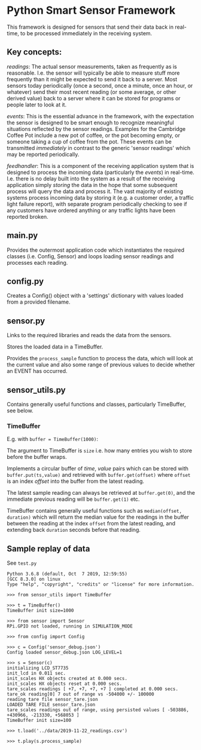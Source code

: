 # Python Smart Sensor Framework

This framework is designed for sensors that send their data back in real-time, to be processed immediately in
the receiving system.

## Key concepts:

*readings*: The actual sensor measurements, taken as frequently as is reasonable. I.e. the sensor will typically
be able to measure stuff more frequently than it might be expected to send it back to a server. Most sensors today
periodically (once a second, once a minute, once an hour, or whatever) send their most recent reading (or some
average, or other derived value) back to a server where it can be stored for programs or people later to look at
it.

*events*: This is the essential advance in the framework, with the expectation the sensor is designed to be
smart enough to recognize meaningful situations reflected by the sensor readings. Examples for the Cambridge
Coffee Pot include a new pot of coffee, or the pot becoming empty, or someone taking a cup of coffee from the
pot. These events can be transmitted *immediately* in contrast to the generic 'sensor readings' which may be
reported periodically.

*feedhandler*: This is a component of the receiving application system that is designed to process the
incoming data (particularly the *events*) in real-time. I.e. there is no delay built into the system as a
result of the receiving application simply *storing* the data in the hope that some subsequent process will
query the data and process it. The vast majority of existing systems process incoming data by storing it (e.g.
a customer order, a traffic light failure report), with separate program periodically checking to see if any
customers have ordered anything or any traffic lights have been reported broken.

## main.py

Provides the outermost application code which instantiates the required classes (i.e. Config, Sensor)
and loops loading sensor readings and processes each reading.

## config.py

Creates a Config() object with a 'settings' dictionary with values loaded from a provided filename.

## sensor.py

Links to the required libraries and reads the data from the sensors.

Stores the loaded data in a TimeBuffer.

Provides the `process_sample` function to process the data, which will look at the current value and
also some range of previous values to decide whether an EVENT has occurred.

## sensor_utils.py

Contains generally useful functions and classes, particularly TimeBuffer, see below.

### TimeBuffer

E.g. with `buffer = TimeBuffer(1000)`:

The argument to TimeBuffer is `size` i.e. how many entries you wish to store before the buffer wraps.

Implements a circular buffer of *time*, *value* pairs which can be stored with `buffer.put(ts,value)`
and retrieved with `buffer.get(offset)` where `offset` is an index *offset* into the buffer from the
latest reading.

The latest sample reading can always be retrieved at `buffer.get(0)`, and the immediate previous reading will
be `buffer.get(1)` etc.

TimeBuffer contains generally useful functions such as `median(offset, duration)` which will return the median
value for the readings in the buffer between the reading at the index `offset` from the latest reading, and extending
back `duration` seconds before that reading.

## Sample replay of data

See `test.py`

```
Python 3.6.8 (default, Oct  7 2019, 12:59:55)
[GCC 8.3.0] on linux
Type "help", "copyright", "credits" or "license" for more information.

>>> from sensor_utils import TimeBuffer

>>> t = TimeBuffer()
TimeBuffer init size=1000

>>> from sensor import Sensor
RPi.GPIO not loaded, running in SIMULATION_MODE

>>> from config import Config

>>> c = Config('sensor_debug.json')
Config loaded sensor_debug.json LOG_LEVEL=1

>>> s = Sensor(c)
initializing LCD_ST7735
init_lcd in 0.011 sec.
init_scales HX objects created at 0.000 secs.
init_scales HX objects reset at 0.000 secs.
tare_scales readings [ +7, +7, +7, +7 ] completed at 0.000 secs.
tare_ok reading[0] 7 out of range vs -504000 +/- 100000
reading tare file sensor_tare.json
LOADED TARE FILE sensor_tare.json
tare_scales readings out of range, using persisted values [ -503886, +430966, -213330, +568053 ]
TimeBuffer init size=100

>>> t.load('../data/2019-11-22_readings.csv')

>>> t.play(s.process_sample)
```
